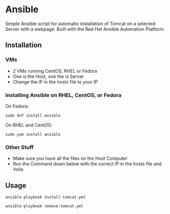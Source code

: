 # Ansible

Simple Ansible script for automatic installation of Tomcat on a selected Server with a webpage.
Built with the Red Hat Ansible Automation Platform.

## Installation

### VMs 

* 2 VMs running CentOS, RHEL or Fedora
* One is the Host, one the is Server
* Change the IP in the hosts file to your IP

### Installing Ansible on RHEL, CentOS, or Fedora

On Fedora:

```
sudo dnf install ansible
```

On RHEL and CentOS:
```
sudo yum install ansible
```

### Other Stuff

* Make sure you have all the files on the Host Computer 
* Run the Command down below with the correct IP in the hosts file and Voila

## Usage

```
ansible-playbook install-tomcat.yml

ansible-playbook remove-tomcat.yml

